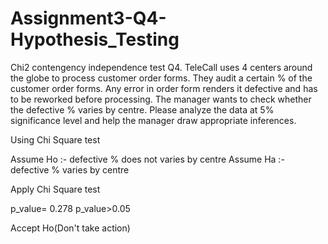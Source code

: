 # Assignment3-Q4-Hypothesis_Testing
Chi2 contengency independence test  Q4. TeleCall uses 4 centers around the globe to process customer order forms. They audit a certain % of the customer order forms. Any error in order form renders it defective and has to be reworked before processing. The manager wants to check whether the defective % varies by centre. Please analyze the data at 5% significance level and help the manager draw appropriate inferences.

 Using Chi Square test

 Assume Ho :- defective % does not varies by centre
 Assume Ha :- defective % varies by centre
 
 Apply Chi Square test

 p_value= 0.278
 p_value>0.05
 
 Accept Ho(Don't take action)

